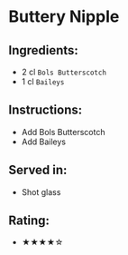 # Buttery Nipple

## Ingredients:
- 2 cl `Bols Butterscotch`
- 1 cl `Baileys`

## Instructions:
- Add Bols Butterscotch
- Add Baileys

## Served in:
- Shot glass

## Rating:
- ★★★★☆